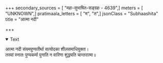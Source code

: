 +++
secondary_sources = [ "महा-सुभाषित-सङ्ग्रहः - 4639",]
meters = [ "UNKNOWN",]
pratimaala_letters = [ "म", "त",]
jsonClass = "Subhaashita"
title = "आत्मा नदी"

+++

<details open><summary>Text</summary>

आत्मा नदी संयमपुण्यतीर्था सत्योदका शीलसमाधियुक्ता।  
तस्यां स्नातः पुण्यकर्मा पुनाति न वारिणा शुद्ध्यति चान्तरात्मा॥
</details>
